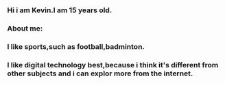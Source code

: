 ### Hi i am Kevin.I am 15 years old.
### About me:
### I like sports,such as football,badminton.
### I like digital technology best,because i think it's different from other subjects and i can explor more from the internet.
<!--
**KevinJiang1234/KevinJiang1234** is a ✨ _special_ ✨ repository because its `README.md` (this file) appears on your GitHub profile.

Here are some ideas to get you started:

- 🔭 I’m currently working on ...
- 🌱 I’m currently learning ...
- 👯 I’m looking to collaborate on ...
- 🤔 I’m looking for help with ...
- 💬 Ask me about ...
- 📫 How to reach me: ...
- 😄 Pronouns: ...
- ⚡ Fun fact: ...
-->
